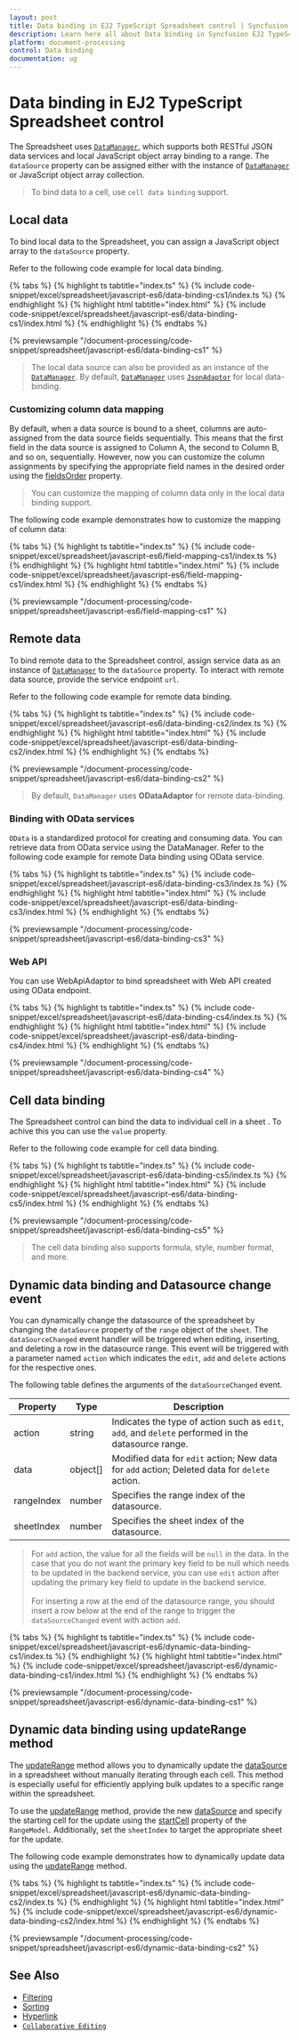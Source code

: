 ```yaml
---
layout: post
title: Data binding in EJ2 TypeScript Spreadsheet control | Syncfusion
description: Learn here all about Data binding in Syncfusion EJ2 TypeScript Spreadsheet control of Syncfusion Essential JS 2 and more.
platform: document-processing
control: Data binding 
documentation: ug
---
```


# Data binding in EJ2 TypeScript Spreadsheet control

The Spreadsheet uses [`DataManager`](https://helpej2.syncfusion.com/documentation/data/), which supports both RESTful JSON data services and local JavaScript object array binding to a range. The `dataSource` property can be assigned either with the instance of [`DataManager`](https://helpej2.syncfusion.com/documentation/data/) or JavaScript object array collection.

> To bind data to a cell, use `cell data binding` support.

## Local data

To bind local data to the Spreadsheet, you can assign a JavaScript object array to the `dataSource` property.

Refer to the following code example for local data binding.

{% tabs %}
{% highlight ts tabtitle="index.ts" %}
{% include code-snippet/excel/spreadsheet/javascript-es6/data-binding-cs1/index.ts %}
{% endhighlight %}
{% highlight html tabtitle="index.html" %}
{% include code-snippet/excel/spreadsheet/javascript-es6/data-binding-cs1/index.html %}
{% endhighlight %}
{% endtabs %}
        
{% previewsample "/document-processing/code-snippet/spreadsheet/javascript-es6/data-binding-cs1" %}

> The local data source can also be provided as an instance of the [`DataManager`](https://helpej2.syncfusion.com/documentation/data/). By default, [`DataManager`](https://helpej2.syncfusion.com/documentation/data/) uses [`JsonAdaptor`](https://ej2.syncfusion.com/documentation/data/adaptors#json-adaptor) for local data-binding.

### Customizing column data mapping

By default, when a data source is bound to a sheet, columns are auto-assigned from the data source fields sequentially. This means that the first field in the data source is assigned to Column A, the second to Column B, and so on, sequentially. However, now you can customize the column assignments by specifying the appropriate field names in the desired order using the [fieldsOrder](https://ej2.syncfusion.com/documentation/api/spreadsheet/rangeModel/#fieldsorder) property.

> You can customize the mapping of column data only in the local data binding support.

The following code example demonstrates how to customize the mapping of column data:

{% tabs %}
{% highlight ts tabtitle="index.ts" %}
{% include code-snippet/excel/spreadsheet/javascript-es6/field-mapping-cs1/index.ts %}
{% endhighlight %}
{% highlight html tabtitle="index.html" %}
{% include code-snippet/excel/spreadsheet/javascript-es6/field-mapping-cs1/index.html %}
{% endhighlight %}
{% endtabs %}

{% previewsample "/document-processing/code-snippet/spreadsheet/javascript-es6/field-mapping-cs1" %}

## Remote data

To bind remote data to the Spreadsheet control, assign service data as an instance of [`DataManager`](https://helpej2.syncfusion.com/documentation/data/) to the `dataSource` property. To interact with remote data source, provide the service endpoint `url`.
 
Refer to the following code example for remote data binding.

{% tabs %}
{% highlight ts tabtitle="index.ts" %}
{% include code-snippet/excel/spreadsheet/javascript-es6/data-binding-cs2/index.ts %}
{% endhighlight %}
{% highlight html tabtitle="index.html" %}
{% include code-snippet/excel/spreadsheet/javascript-es6/data-binding-cs2/index.html %}
{% endhighlight %}
{% endtabs %}
        
{% previewsample "/document-processing/code-snippet/spreadsheet/javascript-es6/data-binding-cs2" %}

> By default, `DataManager` uses **ODataAdaptor** for remote data-binding.

### Binding with OData services

`OData` is a standardized protocol for creating and consuming data. You can retrieve data from OData service using the DataManager. Refer to the following code example for remote Data binding using OData service.

{% tabs %}
{% highlight ts tabtitle="index.ts" %}
{% include code-snippet/excel/spreadsheet/javascript-es6/data-binding-cs3/index.ts %}
{% endhighlight %}
{% highlight html tabtitle="index.html" %}
{% include code-snippet/excel/spreadsheet/javascript-es6/data-binding-cs3/index.html %}
{% endhighlight %}
{% endtabs %}
        
{% previewsample "/document-processing/code-snippet/spreadsheet/javascript-es6/data-binding-cs3" %}

### Web API

You can use WebApiAdaptor to bind spreadsheet with Web API created using OData endpoint.

{% tabs %}
{% highlight ts tabtitle="index.ts" %}
{% include code-snippet/excel/spreadsheet/javascript-es6/data-binding-cs4/index.ts %}
{% endhighlight %}
{% highlight html tabtitle="index.html" %}
{% include code-snippet/excel/spreadsheet/javascript-es6/data-binding-cs4/index.html %}
{% endhighlight %}
{% endtabs %}
        
{% previewsample "/document-processing/code-snippet/spreadsheet/javascript-es6/data-binding-cs4" %}

## Cell data binding

The Spreadsheet control can bind the data to individual cell in a sheet . To achive this you can use the
`value` property.

Refer to the following code example for cell data binding.

{% tabs %}
{% highlight ts tabtitle="index.ts" %}
{% include code-snippet/excel/spreadsheet/javascript-es6/data-binding-cs5/index.ts %}
{% endhighlight %}
{% highlight html tabtitle="index.html" %}
{% include code-snippet/excel/spreadsheet/javascript-es6/data-binding-cs5/index.html %}
{% endhighlight %}
{% endtabs %}
        
{% previewsample "/document-processing/code-snippet/spreadsheet/javascript-es6/data-binding-cs5" %}

> The cell data binding also supports formula, style, number format, and more.

## Dynamic data binding and Datasource change event

You can dynamically change the datasource of the spreadsheet by changing the `dataSource` property of the `range` object of the `sheet`. The `dataSourceChanged` event handler will be triggered when editing, inserting, and deleting a row in the datasource range. This event will be triggered with a parameter named `action` which indicates the `edit`, `add` and `delete` actions for the respective ones.

The following table defines the arguments of the `dataSourceChanged` event.

| Property | Type | Description |
|-----|-----|-------|
| action | string | Indicates the type of action such as `edit`, `add`, and `delete` performed in the datasource range. |
| data | object[] | Modified data for `edit` action; New data for `add` action; Deleted data for `delete` action. |
| rangeIndex | number | Specifies the range index of the datasource. |
| sheetIndex | number | Specifies the sheet index of the datasource. |

> For `add` action, the value for all the fields will be `null` in the data. In the case that you do not want the primary key field to be null which needs to be updated in the backend service, you can use `edit` action after updating the primary key field to update in the backend service. <br><br>
> For inserting a row at the end of the datasource range, you should insert a row below at the end of the range to trigger the `dataSourceChanged` event with action `add`.

{% tabs %}
{% highlight ts tabtitle="index.ts" %}
{% include code-snippet/excel/spreadsheet/javascript-es6/dynamic-data-binding-cs1/index.ts %}
{% endhighlight %}
{% highlight html tabtitle="index.html" %}
{% include code-snippet/excel/spreadsheet/javascript-es6/dynamic-data-binding-cs1/index.html %}
{% endhighlight %}
{% endtabs %}
        
{% previewsample "/document-processing/code-snippet/spreadsheet/javascript-es6/dynamic-data-binding-cs1" %}

## Dynamic data binding using updateRange method

The [updateRange](https://ej2.syncfusion.com/documentation/api/spreadsheet/#updaterange) method allows you to dynamically update the [dataSource](https://ej2.syncfusion.com/documentation/api/spreadsheet/rangeModel/#datasource) in a spreadsheet without manually iterating through each cell. This method is especially useful for efficiently applying bulk updates to a specific range within the spreadsheet.

To use the [updateRange](https://ej2.syncfusion.com/documentation/api/spreadsheet/#updaterange) method, provide the new [dataSource](https://ej2.syncfusion.com/documentation/api/spreadsheet/rangeModel/#datasource) and specify the starting cell for the update using the [startCell](https://ej2.syncfusion.com/documentation/api/spreadsheet/rangeModel/#startcell) property of the `RangeModel`. Additionally, set the `sheetIndex` to target the appropriate sheet for the update.

The following code example demonstrates how to dynamically update data using the [updateRange](https://ej2.syncfusion.com/documentation/api/spreadsheet/#updaterange) method.

{% tabs %}
{% highlight ts tabtitle="index.ts" %}
{% include code-snippet/excel/spreadsheet/javascript-es6/dynamic-data-binding-cs2/index.ts %}
{% endhighlight %}
{% highlight html tabtitle="index.html" %}
{% include code-snippet/excel/spreadsheet/javascript-es6/dynamic-data-binding-cs2/index.html %}
{% endhighlight %}
{% endtabs %}
        
{% previewsample "/document-processing/code-snippet/spreadsheet/javascript-es6/dynamic-data-binding-cs2" %}

## See Also

* [Filtering](./filter)
* [Sorting](./sort)
* [Hyperlink](./link)
* [`Collaborative Editing`](use-cases/collaborative-editing)
